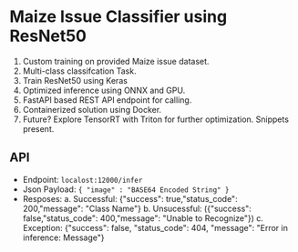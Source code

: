 # Maize Issue Classifier using ResNet50
1. Custom training on provided Maize issue dataset.
2. Multi-class classifcation Task.
3. Train ResNet50 using Keras
4. Optimized inference using ONNX and GPU.
5. FastAPI based REST API endpoint for calling.
6. Containerized solution using Docker.
7. Future? Explore TensorRT with Triton for further optimization. Snippets present.

## API
- Endpoint: `localost:12000/infer`
- Json Payload: `{ "image" : "BASE64 Encoded String" }`
- Resposes: 
a. Successful: {"success": true,"status_code": 200,"message": "Class Name"}
b. Unsucessful: ({"success": false,"status_code": 400,"message": "Unable to Recognize"})
c. Exception: {"success": false, "status_code": 404, "message": "Error in inference: Message"}
